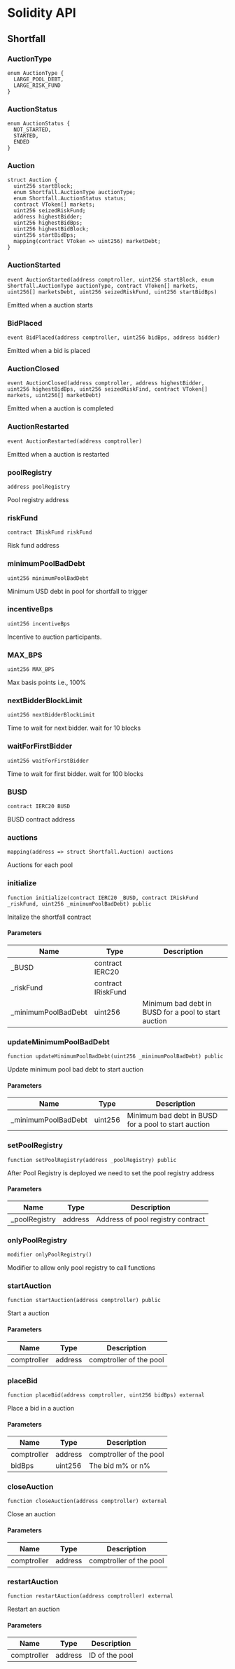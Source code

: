 # Solidity API

## Shortfall

### AuctionType

```solidity
enum AuctionType {
  LARGE_POOL_DEBT,
  LARGE_RISK_FUND
}
```

### AuctionStatus

```solidity
enum AuctionStatus {
  NOT_STARTED,
  STARTED,
  ENDED
}
```

### Auction

```solidity
struct Auction {
  uint256 startBlock;
  enum Shortfall.AuctionType auctionType;
  enum Shortfall.AuctionStatus status;
  contract VToken[] markets;
  uint256 seizedRiskFund;
  address highestBidder;
  uint256 highestBidBps;
  uint256 highestBidBlock;
  uint256 startBidBps;
  mapping(contract VToken => uint256) marketDebt;
}
```

### AuctionStarted

```solidity
event AuctionStarted(address comptroller, uint256 startBlock, enum Shortfall.AuctionType auctionType, contract VToken[] markets, uint256[] marketsDebt, uint256 seizedRiskFund, uint256 startBidBps)
```

Emitted when a auction starts

### BidPlaced

```solidity
event BidPlaced(address comptroller, uint256 bidBps, address bidder)
```

Emitted when a bid is placed

### AuctionClosed

```solidity
event AuctionClosed(address comptroller, address highestBidder, uint256 highestBidBps, uint256 seizedRiskFind, contract VToken[] markets, uint256[] marketDebt)
```

Emitted when a auction is completed

### AuctionRestarted

```solidity
event AuctionRestarted(address comptroller)
```

Emitted when a auction is restarted

### poolRegistry

```solidity
address poolRegistry
```

Pool registry address

### riskFund

```solidity
contract IRiskFund riskFund
```

Risk fund address

### minimumPoolBadDebt

```solidity
uint256 minimumPoolBadDebt
```

Minimum USD debt in pool for shortfall to trigger

### incentiveBps

```solidity
uint256 incentiveBps
```

Incentive to auction participants.

### MAX_BPS

```solidity
uint256 MAX_BPS
```

Max basis points i.e., 100%

### nextBidderBlockLimit

```solidity
uint256 nextBidderBlockLimit
```

Time to wait for next bidder. wait for 10 blocks

### waitForFirstBidder

```solidity
uint256 waitForFirstBidder
```

Time to wait for first bidder. wait for 100 blocks

### BUSD

```solidity
contract IERC20 BUSD
```

BUSD contract address

### auctions

```solidity
mapping(address => struct Shortfall.Auction) auctions
```

Auctions for each pool

### initialize

```solidity
function initialize(contract IERC20 _BUSD, contract IRiskFund _riskFund, uint256 _minimumPoolBadDebt) public
```

Initalize the shortfall contract

#### Parameters

| Name | Type | Description |
| ---- | ---- | ----------- |
| _BUSD | contract IERC20 |  |
| _riskFund | contract IRiskFund |  |
| _minimumPoolBadDebt | uint256 | Minimum bad debt in BUSD for a pool to start auction |

### updateMinimumPoolBadDebt

```solidity
function updateMinimumPoolBadDebt(uint256 _minimumPoolBadDebt) public
```

Update minimum pool bad debt to start auction

#### Parameters

| Name | Type | Description |
| ---- | ---- | ----------- |
| _minimumPoolBadDebt | uint256 | Minimum bad debt in BUSD for a pool to start auction |

### setPoolRegistry

```solidity
function setPoolRegistry(address _poolRegistry) public
```

After Pool Registry is deployed we need to set the pool registry address

#### Parameters

| Name | Type | Description |
| ---- | ---- | ----------- |
| _poolRegistry | address | Address of pool registry contract |

### onlyPoolRegistry

```solidity
modifier onlyPoolRegistry()
```

Modifier to allow only pool registry to call functions

### startAuction

```solidity
function startAuction(address comptroller) public
```

Start a auction

#### Parameters

| Name | Type | Description |
| ---- | ---- | ----------- |
| comptroller | address | comptroller of the pool |

### placeBid

```solidity
function placeBid(address comptroller, uint256 bidBps) external
```

Place a bid in a auction

#### Parameters

| Name | Type | Description |
| ---- | ---- | ----------- |
| comptroller | address | comptroller of the pool |
| bidBps | uint256 | The bid m% or n% |

### closeAuction

```solidity
function closeAuction(address comptroller) external
```

Close an auction

#### Parameters

| Name | Type | Description |
| ---- | ---- | ----------- |
| comptroller | address | comptroller of the pool |

### restartAuction

```solidity
function restartAuction(address comptroller) external
```

Restart an auction

#### Parameters

| Name | Type | Description |
| ---- | ---- | ----------- |
| comptroller | address | ID of the pool |

